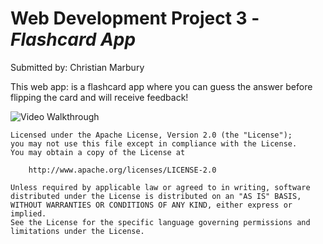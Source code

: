 # Web Development Project 3 - *Flashcard App*

Submitted by: Christian Marbury

This web app: is a flashcard app where you can guess the answer before flipping the card and will receive feedback!


<img src='https://i.imgur.com/DMsBCXK.gif' title='Video Walkthrough' width='' alt='Video Walkthrough' />


    Licensed under the Apache License, Version 2.0 (the "License");
    you may not use this file except in compliance with the License.
    You may obtain a copy of the License at

        http://www.apache.org/licenses/LICENSE-2.0

    Unless required by applicable law or agreed to in writing, software
    distributed under the License is distributed on an "AS IS" BASIS,
    WITHOUT WARRANTIES OR CONDITIONS OF ANY KIND, either express or implied.
    See the License for the specific language governing permissions and
    limitations under the License.
